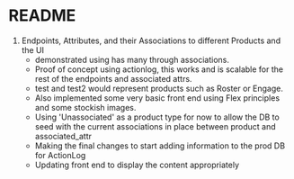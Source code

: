 # README

1. Endpoints, Attributes, and their Associations to different Products and the UI
    - demonstrated using has many through associations.
    - Proof of concept using actionlog, this works and is scalable for the rest of the endpoints and associated attrs. 
    - test and test2 would represent products such as Roster or Engage. 
    - Also implemented some very basic front end using Flex principles and some stockish images.
    - Using 'Unassociated' as a product type for now to allow the DB to seed with the current associations in place between product and associated_attr
    - Making the final changes to start adding information to the prod DB for ActionLog
    - Updating front end to display the content appropriately